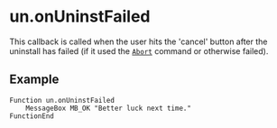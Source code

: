 # un.onUninstFailed

This callback is called when the user hits the 'cancel' button after the uninstall has failed (if it used the [`Abort`][1] command or otherwise failed).

## Example

    Function un.onUninstFailed
        MessageBox MB_OK "Better luck next time."
    FunctionEnd

[1]: ../Reference/Commands/Abort.md
